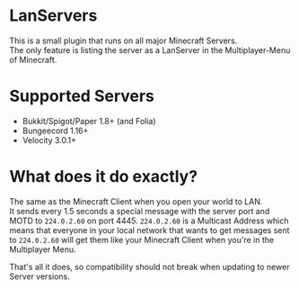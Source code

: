# LanServers

This is a small plugin that runs on all major Minecraft Servers.  
The only feature is listing the server as a LanServer in the Multiplayer-Menu of Minecraft.  

# Supported Servers
- Bukkit/Spigot/Paper 1.8+ (and Folia)
- Bungeecord 1.16+
- Velocity 3.0.1+

# What does it do exactly?
The same as the Minecraft Client when you open your world to LAN.  
It sends every 1.5 seconds a special message with the server port and MOTD to `224.0.2.60` on port 4445.
`224.0.2.60` is a Multicast Address which means that everyone in your local network that wants
to get messages sent to `224.0.2.60` will get them like your Minecraft Client when you're in the Multiplayer Menu.

That's all it does, so compatibility should not break when updating to newer Server versions.
